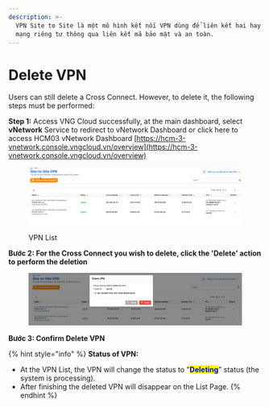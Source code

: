 ```yaml
---
description: >-
  VPN Site to Site là một mô hình kết nối VPN dùng để liên kết hai hay nhiều
  mạng riêng tư thông qua liên kết mã bảo mật và an toàn.
---
```


# Delete VPN

Users can still delete a Cross Connect. However, to delete it, the following steps must be performed:

**Step 1:** Access VNG Cloud successfully, at the main dashboard, select **vNetwork** Service to redirect to vNetwork Dashboard or click here to access HCM03 vNetwork Dashboard [https://hcm-3-vnetwork.console.vngcloud.vn/overview](https://hcm-3-vnetwork.console.vngcloud.vn/overview)

<figure><img src="../../.gitbook/assets/image (2) (1).png" alt=""><figcaption><p>VPN List</p></figcaption></figure>

**Bước 2: For the Cross Connect you wish to delete, click the 'Delete' action to perform the deletion**&#x20;

<figure><img src="../../.gitbook/assets/image (3) (1).png" alt=""><figcaption></figcaption></figure>

**Bước 3: Confirm Delete VPN**

{% hint style="info" %}
**Status of VPN:**

* At the VPN List, the VPN will change the status to "<mark style="color:blue;">**Deleting**</mark>" status (the system is processing).
* After finishing the deleted VPN will disappear on the List Page.
{% endhint %}

